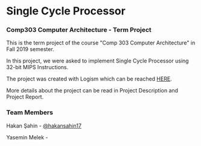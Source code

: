 # Single Cycle Processor

### Comp303 Computer Architecture - Term Project

This is the term project of the course "Comp 303 Computer Architecture" in Fall 2019 semester.

In this project, we were asked to implement Single Cycle Processor using 32-bit MIPS Instructions.

The project was created with Logism which can be reached [HERE](http://www.cburch.com/logisim/).

More details about the project can be read in Project Description and Project Report.

### Team Members

Hakan Şahin - [@hakansahin17](https://github.com/hakansahin17)

Yasemin Melek - 
